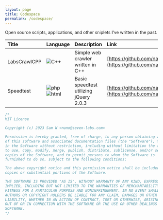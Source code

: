 ```yaml
---
layout: page
title: Codespace
permalink: /codespace/
---
```


Open source scripts, applications, and other sniplets I've written in the past.

| Title | Language | Description | Link  |
|:-----------------|:-----------|:---------------|:---------------|
| LabsCrawlCPP | ![C++](https://img.icons8.com/material-rounded/24/c-plus-plus.png) | Simple web crawler written in C++ | [https://github.com/nano11bravo/labscrawlcpp](https://github.com/nano11bravo/labscrawlcpp) |
| Speedtest | ![php](https://img.icons8.com/plumpy/24/php.png)![html](https://img.icons8.com/plumpy/24/html.png) | Basic speedtest utilizing jQuery 2.0.3 | [https://github.com/nano11bravo/speedtest](https://github.com/nano11bravo/speedtest) |



~~~js
/*
MIT License

Copyright (c) 2023 Sam W <nano@seven-labs.com>

Permission is hereby granted, free of charge, to any person obtaining a copy
of this software and associated documentation files (the "Software"), to deal
in the Software without restriction, including without limitation the rights
to use, copy, modify, merge, publish, distribute, sublicense, and/or sell
copies of the Software, and to permit persons to whom the Software is
furnished to do so, subject to the following conditions:

The above copyright notice and this permission notice shall be included in all
copies or substantial portions of the Software.

THE SOFTWARE IS PROVIDED "AS IS", WITHOUT WARRANTY OF ANY KIND, EXPRESS OR
IMPLIED, INCLUDING BUT NOT LIMITED TO THE WARRANTIES OF MERCHANTABILITY,
FITNESS FOR A PARTICULAR PURPOSE AND NONINFRINGEMENT. IN NO EVENT SHALL THE
AUTHORS OR COPYRIGHT HOLDERS BE LIABLE FOR ANY CLAIM, DAMAGES OR OTHER
LIABILITY, WHETHER IN AN ACTION OF CONTRACT, TORT OR OTHERWISE, ARISING FROM,
OUT OF OR IN CONNECTION WITH THE SOFTWARE OR THE USE OR OTHER DEALINGS IN THE
SOFTWARE.
*/
~~~
